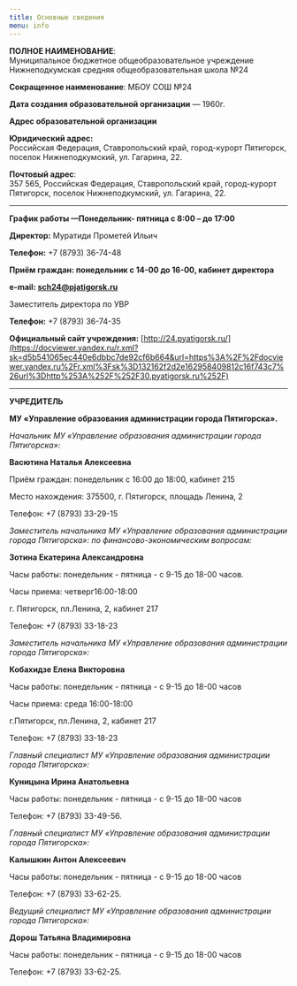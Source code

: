 ```yaml
---
title: Основные сведения
menu: info
---
```

**ПОЛНОЕ НАИМЕНОВАНИЕ**:  
Муниципальное бюджетное общеобразователь​ное учреждение Нижнеподкумская средняя общеобразователь​ная школа №24

**Сокращенное наименование**: МБОУ СОШ №24

**Дата создания образовательной организации** — 1960г.

**Адрес образовательной организации**

**Юридический адрес:**  
Российская Федерация, Ставропольский край, город-курорт Пятигорс​к, поселок Нижнеподкумский, ул. Гагарина, 22.

**Почтовый адрес**:  
357 565, Российская Федерация, Ставропольский край, город-курорт Пятигорс​к, поселок Нижнеподкумский, ул. Гагарина, 22.

_________________


**График работы —Понедельник- пятница с 8:00 – до 17:00**

**Директор:** Муратиди Прометей Ильич

**Телефон:** +7 (8793) 36-74-48

**Приём граждан: понедельник с 14-00 до 16-00, кабинет директора**

**e-mail: [sch24@pjatigorsk.ru](mailto:sch24@pjatigorsk.ru)**

Заместитель директора по УВР

**Телефон:** +7 (8793) 36-74-35

**Официальный сайт учреждения:** [http://24.pyatigorsk.ru/](https://docviewer.yandex.ru/r.xml?sk=d5b541065ec440e6dbbc7de92cf6b664&url=https%3A%2F%2Fdocviewer.yandex.ru%2Fr.xml%3Fsk%3D132162f2d2e162958409812c16f743c7%26url%3Dhttp%253A%252F%252F30.pyatigorsk.ru%252F)

_________________

**УЧРЕДИТЕЛЬ**

**МУ «Управление образования администрации города Пятигорска».**

*Начальник МУ «Управление образования администрации города Пятигорска»:*

**Васютина Наталья Алексеевна**

Приём граждан: понедельник с 16:00 до 18:00, кабинет 215

Место нахождения: 375500, г. Пятигорск, площадь Ленина, 2

Телефон: +7 (8793) 33-29-15

*Заместитель начальника МУ «Управление образования администрации города Пятигорска»: по финансово-экономическим вопросам:*

**Зотина Екатерина Александровна**

Часы работы: понедельник - пятница - с 9-15 до 18-00 часов.

Часы приема: четверг16:00-18:00

г. Пятигорск, пл.Ленина, 2, кабинет 217

Телефон: +7 (8793) 33-18-23

*Заместитель нача​льника МУ «Управление образования администрации города Пятигорска»:*

**Кобахидзе Елена Викторовна**

Часы работы: понедельник - пятница - с 9-15 до 18-00 часов

Часы приема: среда 16:00-18:00

г.Пятигорск, пл.Ленина, 2, кабинет 217

Телефон: +7 (8793) 33-18-23

*Главный специалист МУ «Управление образования администрации города Пятигорска»:*

**Куницына Ирина Анатольевна**

Часы работы: понедельник - пятница - с 9-15 до 18-00 часов

Телефон: +7 (8793) 33-49-56.

*Главный специалист МУ «Управление образования администрации города Пятигорска»:*

**Калышкин Антон Алексеевич**

Часы работы: понедельник - пятница - с 9-15 до 18-00 часов

Телефон: +7 (8793) 33-62-25.

*Ведущий специалист МУ «Управление образования администрации города Пятигорска»:*

**Дорош Татьяна Владимировна**

Часы работы: понедельник - пятница - с 9-15 до 18-00 часов

Телефон: +7 (8793) 33-62-25.
